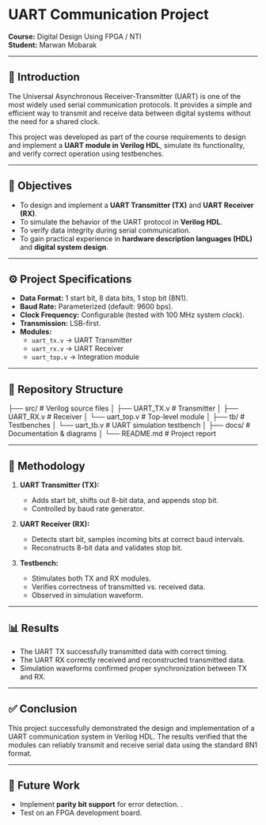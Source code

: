 # UART Communication Project  


**Course:** Digital Design Using FPGA / NTI  
**Student:** Marwan Mobarak   

---

## 📌 Introduction  
The Universal Asynchronous Receiver-Transmitter (UART) is one of the most widely used serial communication protocols. It provides a simple and efficient way to transmit and receive data between digital systems without the need for a shared clock.  

This project was developed as part of the course requirements to design and implement a **UART module in Verilog HDL**, simulate its functionality, and verify correct operation using testbenches.  

---

## 🎯 Objectives  
- To design and implement a **UART Transmitter (TX)** and **UART Receiver (RX)**.  
- To simulate the behavior of the UART protocol in **Verilog HDL**.  
- To verify data integrity during serial communication.  
- To gain practical experience in **hardware description languages (HDL)** and **digital system design**.  

---

## ⚙️ Project Specifications  
- **Data Format:** 1 start bit, 8 data bits, 1 stop bit (8N1).  
- **Baud Rate:** Parameterized (default: 9600 bps).  
- **Clock Frequency:** Configurable (tested with 100 MHz system clock).  
- **Transmission:** LSB-first.  
- **Modules:**  
  - `uart_tx.v` → UART Transmitter  
  - `uart_rx.v` → UART Receiver  
  - `uart_top.v` → Integration module  

---

## 📂 Repository Structure  
├── src/ # Verilog source files
│ ├── UART_TX.v # Transmitter
│ ├── UART_RX.v # Receiver
│ └── uart_top.v # Top-level module
│
├── tb/ # Testbenches
│ └── uart_tb.v # UART simulation testbench
│
├── docs/ # Documentation & diagrams
│
└── README.md # Project report


---

## 🧪 Methodology  
1. **UART Transmitter (TX):**  
   - Adds start bit, shifts out 8-bit data, and appends stop bit.  
   - Controlled by baud rate generator.  

2. **UART Receiver (RX):**  
   - Detects start bit, samples incoming bits at correct baud intervals.  
   - Reconstructs 8-bit data and validates stop bit.  

3. **Testbench:**  
   - Stimulates both TX and RX modules.  
   - Verifies correctness of transmitted vs. received data.  
   - Observed in simulation waveform.  

---

## 📊 Results  
- The UART TX successfully transmitted data with correct timing.  
- The UART RX correctly received and reconstructed transmitted data.  
- Simulation waveforms confirmed proper synchronization between TX and RX.  


---

## ✅ Conclusion  
This project successfully demonstrated the design and implementation of a UART communication system in Verilog HDL. The results verified that the modules can reliably transmit and receive serial data using the standard 8N1 format.  

---

## 🚀 Future Work  
- Implement **parity bit support** for error detection.  .  
- Test on an FPGA development board.  
